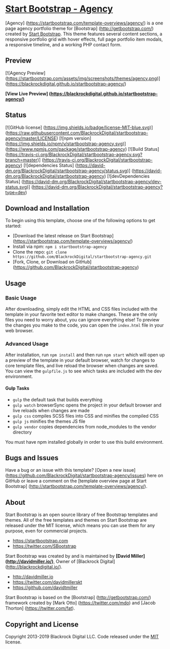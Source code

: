 # [Start Bootstrap - Agency](https://startbootstrap.com/template-overviews/agency/)

[Agency]  (https://startbootstrap.com/template-overviews/agency/) is a one page agency portfolio theme for [Bootstrap]  (http://getbootstrap.com/) created by [Start Bootstrap](http://startbootstrap.com/). This theme features several content sections, a responsive portfolio grid with hover effects, full page portfolio item modals, a responsive timeline, and a working PHP contact form.

## Preview

[![Agency Preview]  (https://startbootstrap.com/assets/img/screenshots/themes/agency.png)]  (https://blackrockdigital.github.io/startbootstrap-agency/)

**[View Live Preview]  (https://blackrockdigital.github.io/startbootstrap-agency/)**

## Status

[![GitHub license]  (https://img.shields.io/badge/license-MIT-blue.svg)]  (https://raw.githubusercontent.com/BlackrockDigital/startbootstrap-agency/master/LICENSE)
[![npm version]  (https://img.shields.io/npm/v/startbootstrap-agency.svg)]  (https://www.npmjs.com/package/startbootstrap-agency)
[![Build Status]  (https://travis-ci.org/BlackrockDigital/startbootstrap-agency.svg?branch=master)]  (https://travis-ci.org/BlackrockDigital/startbootstrap-agency)
[![dependencies Status]  (https://david-dm.org/BlackrockDigital/startbootstrap-agency/status.svg)]  (https://david-dm.org/BlackrockDigital/startbootstrap-agency)
[![devDependencies Status]  (https://david-dm.org/BlackrockDigital/startbootstrap-agency/dev-status.svg)]  (https://david-dm.org/BlackrockDigital/startbootstrap-agency?type=dev)

## Download and Installation

To begin using this template, choose one of the following options to get started:
*  [Download the latest release on Start Bootstrap]  (https://startbootstrap.com/template-overviews/agency/)
*  Install via npm: `npm i startbootstrap-agency`
*  Clone the repo: `git clone https://github.com/BlackrockDigital/startbootstrap-agency.git`
*  [Fork, Clone, or Download on GitHub]  (https://github.com/BlackrockDigital/startbootstrap-agency)

## Usage

### Basic Usage

After downloading, simply edit the HTML and CSS files included with the template in your favorite text editor to make changes. These are the only files you need to worry about, you can ignore everything else! To preview the changes you make to the code, you can open the `index.html` file in your web browser.

### Advanced Usage

After installation, run `npm install` and then run `npm start` which will open up a preview of the template in your default browser, watch for changes to core template files, and live reload the browser when changes are saved. You can view the `gulpfile.js` to see which tasks are included with the dev environment.

#### Gulp Tasks

*  `gulp` the default task that builds everything
*  `gulp watch` browserSync opens the project in your default browser and live reloads when changes are made
*  `gulp css` compiles SCSS files into CSS and minifies the compiled CSS
*  `gulp js` minifies the themes JS file
*  `gulp vendor` copies dependencies from node_modules to the vendor directory

You must have npm installed globally in order to use this build environment.

## Bugs and Issues

Have a bug or an issue with this template? [Open a new issue]  (https://github.com/BlackrockDigital/startbootstrap-agency/issues) here on GitHub or leave a comment on the [template overview page at Start Bootstrap]  (http://startbootstrap.com/template-overviews/agency/).

## About

Start Bootstrap is an open source library of free Bootstrap templates and themes. All of the free templates and themes on Start Bootstrap are released under the MIT license, which means you can use them for any purpose, even for commercial projects.

*  https://startbootstrap.com
*  https://twitter.com/SBootstrap

Start Bootstrap was created by and is maintained by **[David Miller]  (http://davidmiller.io/)**, Owner of [Blackrock Digital]  (http://blackrockdigital.io/).

*  http://davidmiller.io
*  https://twitter.com/davidmillerskt
*  https://github.com/davidtmiller

Start Bootstrap is based on the [Bootstrap]  (http://getbootstrap.com/) framework created by [Mark Otto]  (https://twitter.com/mdo) and [Jacob Thorton]  (https://twitter.com/fat).

## Copyright and License

Copyright 2013-2019 Blackrock Digital LLC. Code released under the [MIT](https://github.com/BlackrockDigital/startbootstrap-agency/blob/gh-pages/LICENSE) license.
